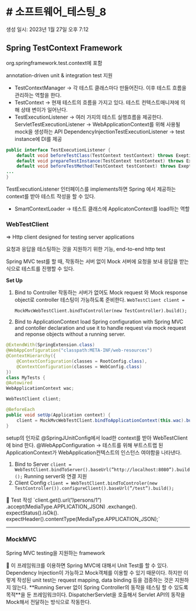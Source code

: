 # # 소프트웨어_테스팅_8

생성 일시: 2023년 1월 27일 오후 7:12

## Spring TestContext Framework

org.springframework.test.context에 포함

annotation-driven unit & integration test 지원

- TestContextManager → 각 테스트 클래스마다 만들어진다. 이후 테스트 흐름을 관리하는 역할을 한다.
- TestContext → 현재 테스트의 흐름을 가지고 있다. 테스트 컨텍스트매니져에 의해 상태 변이가 일어난다.
- TestExecutionListener → 여러 가지의 테스트 실행흐름을 제공한다. 
ServletTestExecutionListener → WebApplicationContext를 위해 사용될 mock을 생성하는 API
DependencyInjectionTestExecutionListener → test instance에 DI를 제공

```java
public interface TestExecutionListener {
	default void beforeTestClass(TestContext testContext) throws Exeption{} ;
	default void prepareTestInstance(TestContext testContext) throws Exeption{} ;
	default void beforeTestMethod(TestContext testContext) throws Exeption{} ;
...
}
```

TestExecutionListener 인터페이스를 implements하면 Spring 에서 제공하는 context를 받아 테스트 작성을 할 수 있다.

- SmartContextLoader → 테스트 클래스에 ApplicatonContext를 load하는 역할

### WebTestClient

⇒ Http client designed for testing server applications

요청과 응답을 테스팅하는 것을 지원하기 위한 기능, end-to-end http test

Spring MVC test를 할 때, 작동하는 서버 없이 Mock 서버에 요청을 보내 응답을 받는 식으로 테스트를 진행할 수 있다.

**Set Up**

1. Bind to Controller
작동하는 서버가 없어도 Mock request 와 Mock response object로 controller 테스팅이 가능하도록 준비한다.
`WebTestClient client =` 
    
    `MockMvcWebTestClient.bindToController(new TestController).build();`
    
2. Bind to ApplicationContext
load Spring configuration with Spring MVC and contoller declaration and use it to handle request via mock request and reponse objects without a running server.

```java
@ExtendWith(SpringExtension.class)
@WebAppConfiguration("classpath:META-INF/web-resources")
@ContextHierarchy({
	@ContextConfiguration(classes = RootConfig.class),
	@ContextConfiguration(classes = WebConfig.class)
})
class MyTests {
@Autowired
WebApplicationContext wac;

WebTestClient client;

@BeforeEach
public void setUp(Application context) {
	client = MockMvcWebTestClient.bindToApplicationContext(this.wac).build();
}
```

setup의 인자로 @SpringJUnitConfig에서 load한 context를 받아 WebTestClient에 bind 한다.
@WebAppConfiguration → 테스트를 위해 부트스트랩 된 ApplicationContext가 WebApplication컨텍스트의 인스턴스 여야함을 나타낸다.

1. Bind to Server
`client = WebTestClient.bindToServer().baseUrl(”http://localhost:8080”).build();`
Running server와 연결 지원
2. Client Config
`client = WebTestClient.bindToControler(new TestController()).configureClient().baseUrl(”/test”).build();`

<aside>
🌱 Test 작성
`client.get().url(”/persons/1”)
.accept(MediaType.APPLICATION_JSON)
.exchange().
expectStatus().isOk().
expectHeader().contentType(MediaType.APPLICATION_JSON);`

</aside>

---

### MockMVC

Spring MVC testing을 지원하는 framework

<aside>
🌱 이 프레임워크를 이용하면 Spring MVC에 대해서 Unit Test를 할 수 있다.
Dependency Injection이 가능하고 Mock객체를 이용할 수 있기 때문이다.
하지만 이렇게 작성된 unit test는 request mapping, data binding 등을 검증하는 것은 지원하지 않는다.
**Running Server 없이 Spring Controller의 동작을 테스팅 할 수 있도록 목적**을 둔 프레임워크이다.
DispatcherServlet을 호출해서 Servlet API의 동작을 Mock해서 전달하는 방식으로 작동한다.

</aside>